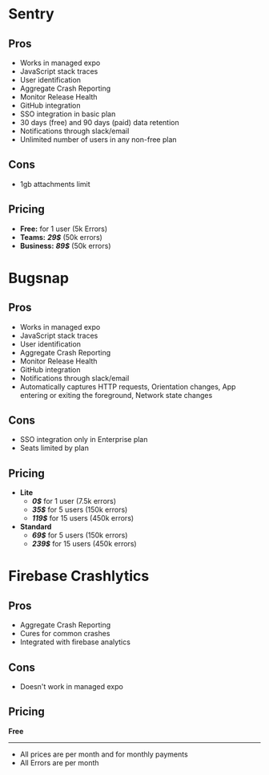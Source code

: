 
# Sentry
## Pros
- Works in managed expo
- JavaScript stack traces
- User identification
- Aggregate Crash Reporting
- Monitor Release Health
- GitHub integration
- SSO integration in basic plan
- 30 days (free) and 90 days (paid) data retention
- Notifications through slack/email
- Unlimited number of users in any non-free plan
 ## Cons
- 1gb attachments limit
 ## Pricing
- **Free:** for 1 user (5k Errors)
- **Teams:** ***29$*** (50k errors)
- **Business:** ***89$*** (50k errors)
# Bugsnap
## Pros
- Works in managed expo
- JavaScript stack traces
- User identification
- Aggregate Crash Reporting
- Monitor Release Health
- GitHub integration
- Notifications through slack/email
- Automatically captures HTTP requests, Orientation changes, App entering or exiting the foreground, Network state changes
 ## Cons
- SSO integration only in Enterprise plan
- Seats limited by plan
 ## Pricing
- **Lite**
  - ***0$*** for 1 user (7.5k errors)
  - ***35$*** for 5 users (150k errors)
  - ***119$*** for 15 users (450k errors)
- **Standard**
  - ***69$*** for 5 users (150k errors)
  - ***239$*** for 15 users (450k errors)
# Firebase Crashlytics
## Pros
- Aggregate Crash Reporting
- Cures for common crashes
- Integrated with firebase analytics

## Cons
- Doesn't work in managed expo
## Pricing
**Free**
***
- All prices are per month and for monthly payments
- All Errors are per month
